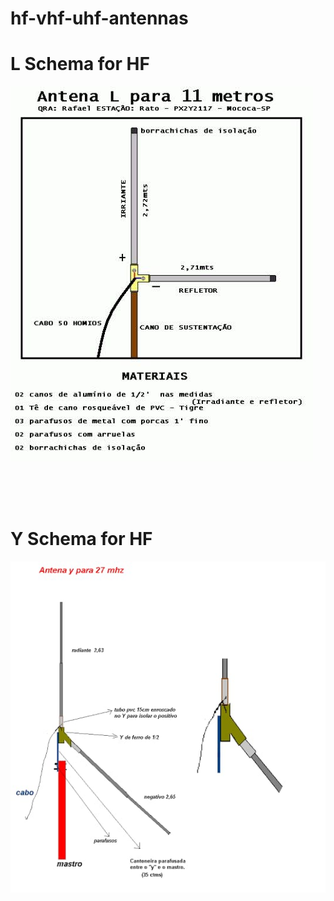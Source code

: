 # hf-vhf-uhf-antennas

# L Schema for HF
![L HF schema](https://raw.githubusercontent.com/thiagohumberto/hf-vhf-uhf-antennas/main/schema/HF-L.jpeg)

<br />
<br />
<br />

# Y Schema for HF
![L HF schema](https://raw.githubusercontent.com/thiagohumberto/hf-vhf-uhf-antennas/main/schema/HF-Y.jpeg)